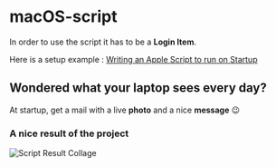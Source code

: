 # macOS-script

In order to use the script it has to be a **Login Item**.

Here is a setup example : [Writing an Apple Script to run on Startup](https://www.youtube.com/watch?v=OBq88E904E0)

## Wondered what your laptop sees every day?

At startup, get a mail with a live **photo** and a nice **message** :wink:

### A nice result of the project
![Script Result Collage](https://github.com/schesa/macOS-script/blob/master/collage.jpg)
